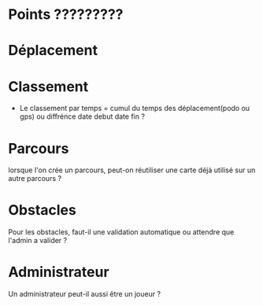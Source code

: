 # Points ?????????

# Déplacement

# Classement

- Le classement par temps = cumul du temps des déplacement(podo ou gps) ou diffrénce date debut date fin ?

# Parcours
lorsque l'on crée un parcours, peut-on réutiliser une carte déjà utilisé sur un autre parcours ?

# Obstacles
Pour les obstacles, faut-il une validation automatique ou attendre que l'admin a valider ?

# Administrateur
Un administrateur peut-il aussi être un joueur ?